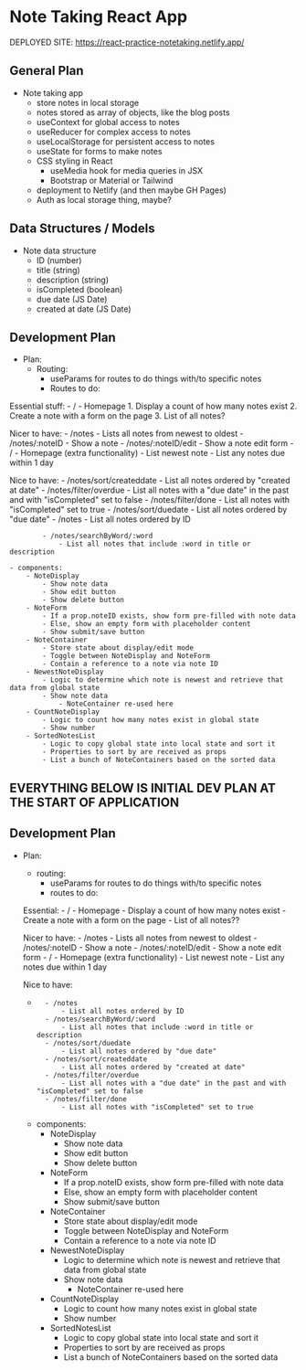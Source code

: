 # Note Taking React App

DEPLOYED SITE: https://react-practice-notetaking.netlify.app/

## General Plan 
- Note taking app 
	- store notes in local storage 
	- notes stored as array of objects, like the blog posts 
	- useContext for global access to notes 
	- useReducer for complex access to notes 
	- useLocalStorage for persistent access to notes 
	- useState for forms to make notes 
	- CSS styling in React 
		- useMedia hook for media queries in JSX 
		- Bootstrap or Material or Tailwind 
	- deployment to Netlify  (and then maybe GH Pages) 
	- Auth as local storage thing, maybe? 

## Data Structures / Models 

- Note data structure
	- ID (number)
	- title (string)
	- description (string)
	- isCompleted (boolean)
	- due date (JS Date)
	- created at date (JS Date)

## Development Plan

- Plan:
    - Routing:
        - useParams for routes to do things with/to specific notes
        - Routes to do:

Essential stuff: - / - Homepage 1. Display a count of how many notes exist 2. Create a note with a form on the page 3. List of all notes?

Nicer to have: - /notes - Lists all notes from newest to oldest - /notes/:noteID - Show a note - /notes/:noteID/edit - Show a note edit form - / - Homepage (extra functionality) - List newest note - List any notes due within 1 day

Nice to have: - /notes/sort/createddate - List all notes ordered by "created at date" - /notes/filter/overdue - List all notes with a "due date" in the past and with "isCompleted" set to false - /notes/filter/done - List all notes with "isCompleted" set to true - /notes/sort/duedate - List all notes ordered by "due date" - /notes - List all notes ordered by ID

```
		- /notes/searchByWord/:word
			- List all notes that include :word in title or description 

- components:
	- NoteDisplay
		- Show note data
		- Show edit button
		- Show delete button 
	- NoteForm
		- If a prop.noteID exists, show form pre-filled with note data 
		- Else, show an empty form with placeholder content 
		- Show submit/save button  
	- NoteContainer
		- Store state about display/edit mode
		- Toggle between NoteDisplay and NoteForm 
		- Contain a reference to a note via note ID 
	- NewestNoteDisplay
		- Logic to determine which note is newest and retrieve that data from global state
		- Show note data 
			- NoteContainer re-used here 
	- CountNoteDisplay
		- Logic to count how many notes exist in global state 
		- Show number
	- SortedNotesList
		- Logic to copy global state into local state and sort it
		- Properties to sort by are received as props 
		- List a bunch of NoteContainers based on the sorted data 
```
















## **EVERYTHING BELOW IS INITIAL DEV PLAN AT THE START OF APPLICATION**

## Development Plan 

- Plan:
	- routing: 
		- useParams for routes to do things with/to specific notes
		- routes to do:
	
	Essential:
			- /
				- Homepage
					- Display a count of how many notes exist
					- Create a note with a form on the page 
					- List of all notes??
			

	Nicer to have:
			- /notes
				- Lists all notes from newest to oldest
			- /notes/:noteID
				- Show a note 
			- /notes/:noteID/edit
				- Show a note edit form 
			- /
				- Homepage (extra functionality)
					- List newest note
					- List any notes due within 1 day



	Nice to have:
	- 		- /notes
				- List all notes ordered by ID 
			- /notes/searchByWord/:word
				- List all notes that include :word in title or description 
			- /notes/sort/duedate
				- List all notes ordered by "due date"
			- /notes/sort/createddate
				- List all notes ordered by "created at date"
			- /notes/filter/overdue
				- List all notes with a "due date" in the past and with "isCompleted" set to false
			- /notes/filter/done
				- List all notes with "isCompleted" set to true


	- components:
		- NoteDisplay
			- Show note data
			- Show edit button
			- Show delete button 
		- NoteForm
			- If a prop.noteID exists, show form pre-filled with note data 
			- Else, show an empty form with placeholder content 
			- Show submit/save button  
		- NoteContainer
			- Store state about display/edit mode
			- Toggle between NoteDisplay and NoteForm 
			- Contain a reference to a note via note ID 
		- NewestNoteDisplay
			- Logic to determine which note is newest and retrieve that data from global state
			- Show note data 
				- NoteContainer re-used here 
		- CountNoteDisplay
			- Logic to count how many notes exist in global state 
			- Show number
		- SortedNotesList
			- Logic to copy global state into local state and sort it
			- Properties to sort by are received as props 
			- List a bunch of NoteContainers based on the sorted data 
